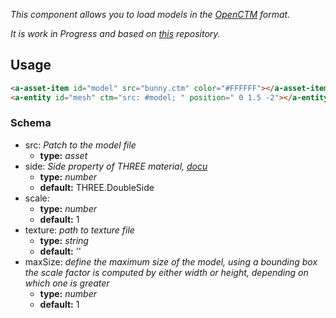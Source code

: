 *This component allows you to load models in the [OpenCTM](http://openctm.sourceforge.net/) format.*

*It is work in Progress and based on [this](https://github.com/cecropia/thehallaframe/) repository.*

## Usage

```html
<a-asset-item id="model" src="bunny.ctm" color="#FFFFFF"></a-asset-item>
<a-entity id="mesh" ctm="src: #model; " position=" 0 1.5 -2"></a-entity>
```

### Schema


* src: *Patch to the model file*
    * **type:** *asset*
* side: *Side property of THREE material, [docu](https://threejs.org/docs/#api/materials/Material)*
    * **type:** *number*
    * **default:** THREE.DoubleSide
* scale:
    * **type:** *number*
    * **default:** 1
* texture: *path to texture file*
    * **type:** *string*
    * **default:** ''
* maxSize: *define the maximum size of the model, using a bounding box the scale factor is computed by either width or height, depending on which one is greater*
    * **type:** *number*
    * **default:** 1
